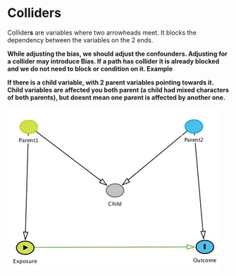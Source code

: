 # Colliders

Collider**s** are variables where two arrowheads meet. It blocks the dependency between the variables on the 2 ends. 

**While adjusting the bias, we should adjust the confounders. Adjusting for a collider may introduce Bias. If a path has collider it is already blocked and we do not need to block or condition on it. Example** 

**If there is a child variable, with 2 parent variables pointing towards it. Child variables are affected you both parent \(a child had mixed characters of both parents\), but doesnt mean one parent is affected by another one.**

![](../.gitbook/assets/image%20%2810%29.png)



